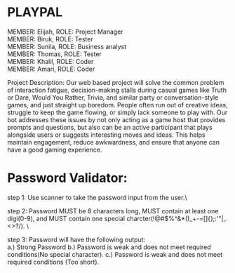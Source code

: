 # PLAYPAL 

MEMBER: Elijah,           ROLE: Project Manager\
MEMBER: Biruk,            ROLE: Tester\
MEMBER: Sunila,           ROLE: Business analyst\
MEMBER: Thomas,           ROLE: Tester\
MEMBER: Khalil,           ROLE: Coder\
MEMBER: Amari,            ROLE: Coder

Project Description: 
Our web based project will solve the common problem of interaction fatigue, decision-making stalls during casual games like Truth or Dare, Would You Rather, Trivia, and similar party or conversation-style games, and just straight up boredom. People often run out of creative ideas, struggle to keep the game flowing, or simply lack someone to play with. Our bot addresses these issues by not only acting as a game host that provides prompts and questions, but also can be an active participant that plays alongside users or suggests interesting moves and ideas. This helps maintain engagement, reduce awkwardness, and ensure that anyone can have a good gaming experience.

# Password Validator:
step 1: Use scanner to take the password input from the user.\

step 2: Password MUST be 8 characters long, MUST contain at least one digi(0-9), and MUST contain one special charcter(!@#$%^&*()_+-=[]{};:'"\|,.<>?/). \

step 3: Password will have the following output: \
  a.) Strong Password
  b.) Password is weak and does not meet required conditions(No special character).
  c.) Password is weak and does not meet required conditions (Too short).




